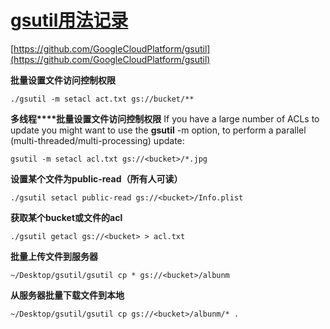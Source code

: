 # [**gsutil**用法记录](https://www.cnblogs.com/hanchao/archive/2013/04/08/3006860.html)

[https://github.com/GoogleCloudPlatform/gsutil](https://github.com/GoogleCloudPlatform/gsutil)

**批量设置文件访问控制权限**

```
./gsutil -m setacl act.txt gs://bucket/**
```

 

**多线程****批量设置文件访问控制权限**
If you have a large number of ACLs to update you might want to use the
  **gsutil** -m option, to perform a parallel (multi-threaded/multi-processing)
  update:

```
gsutil -m setacl acl.txt gs://<bucket>/*.jpg
```


**设置某个文件为public-read（所有人可读）**

```
./gsutil setacl public-read gs://<bucket>/Info.plist
```


**获取某个bucket或文件的acl**

```
./gsutil getacl gs://<bucket> > acl.txt
```


**批量上传文件到服务器**

```
~/Desktop/gsutil/gsutil cp * gs://<bucket>/albunm
```


**从服务器批量下载文件到本地**

```
~/Desktop/gsutil/gsutil cp gs://<bucket>/albunm/* .
```
